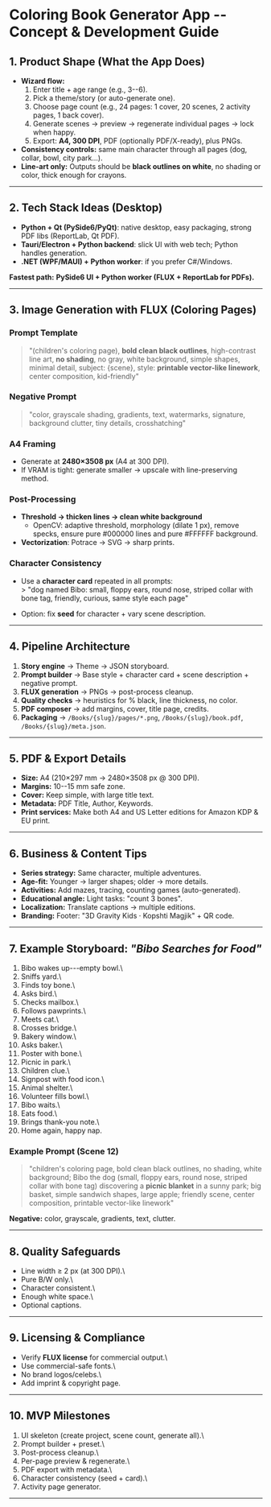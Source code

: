 # Coloring Book Generator App -- Concept & Development Guide

## 1. Product Shape (What the App Does)

-   **Wizard flow:**
    1.  Enter title + age range (e.g., 3--6).
    2.  Pick a theme/story (or auto-generate one).
    3.  Choose page count (e.g., 24 pages: 1 cover, 20 scenes, 2
        activity pages, 1 back cover).
    4.  Generate scenes → preview → regenerate individual pages → lock
        when happy.
    5.  Export: **A4, 300 DPI**, PDF (optionally PDF/X-ready), plus
        PNGs.
-   **Consistency controls:** same main character through all pages
    (dog, collar, bowl, city park...).
-   **Line-art only:** Outputs should be **black outlines on white**, no
    shading or color, thick enough for crayons.

------------------------------------------------------------------------

## 2. Tech Stack Ideas (Desktop)

-   **Python + Qt (PySide6/PyQt)**: native desktop, easy packaging,
    strong PDF libs (ReportLab, Qt PDF).
-   **Tauri/Electron + Python backend**: slick UI with web tech; Python
    handles generation.
-   **.NET (WPF/MAUI) + Python worker**: if you prefer C#/Windows.

**Fastest path:** **PySide6 UI + Python worker (FLUX + ReportLab for
PDFs).**

------------------------------------------------------------------------

## 3. Image Generation with FLUX (Coloring Pages)

### Prompt Template

> "(children's coloring page), **bold clean black outlines**,
> high-contrast line art, **no shading**, no gray, white background,
> simple shapes, minimal detail, subject: {scene}, style: **printable
> vector-like linework**, center composition, kid-friendly"

### Negative Prompt

> "color, grayscale shading, gradients, text, watermarks, signature,
> background clutter, tiny details, crosshatching"

### A4 Framing

-   Generate at **2480×3508 px** (A4 at 300 DPI).
-   If VRAM is tight: generate smaller → upscale with line-preserving
    method.

### Post-Processing

-   **Threshold → thicken lines → clean white background**
    -   OpenCV: adaptive threshold, morphology (dilate 1 px), remove
        specks, ensure pure #000000 lines and pure #FFFFFF background.
-   **Vectorization**: Potrace → SVG → sharp prints.

### Character Consistency

-   Use a **character card** repeated in all prompts:\
    \> "dog named Bibo: small, floppy ears, round nose, striped collar
    with bone tag, friendly, curious, same style each page"

-   Option: fix **seed** for character + vary scene description.

------------------------------------------------------------------------

## 4. Pipeline Architecture

1.  **Story engine** → Theme → JSON storyboard.
2.  **Prompt builder** → Base style + character card + scene
    description + negative prompt.
3.  **FLUX generation** → PNGs → post-process cleanup.
4.  **Quality checks** → heuristics for % black, line thickness, no
    color.
5.  **PDF composer** → add margins, cover, title page, credits.
6.  **Packaging** → `/Books/{slug}/pages/*.png`,
    `/Books/{slug}/book.pdf`, `/Books/{slug}/meta.json`.

------------------------------------------------------------------------

## 5. PDF & Export Details

-   **Size:** A4 (210×297 mm → 2480×3508 px @ 300 DPI).
-   **Margins:** 10--15 mm safe zone.
-   **Cover:** Keep simple, with large title text.
-   **Metadata:** PDF Title, Author, Keywords.
-   **Print services:** Make both A4 and US Letter editions for Amazon
    KDP & EU print.

------------------------------------------------------------------------

## 6. Business & Content Tips

-   **Series strategy:** Same character, multiple adventures.
-   **Age-fit:** Younger → larger shapes; older → more details.
-   **Activities:** Add mazes, tracing, counting games (auto-generated).
-   **Educational angle:** Light tasks: "count 3 bones".
-   **Localization:** Translate captions → multiple editions.
-   **Branding:** Footer: "3D Gravity Kids · Kopshti Magjik" + QR code.

------------------------------------------------------------------------

## 7. Example Storyboard: *"Bibo Searches for Food"*

1.  Bibo wakes up---empty bowl.\
2.  Sniffs yard.\
3.  Finds toy bone.\
4.  Asks bird.\
5.  Checks mailbox.\
6.  Follows pawprints.\
7.  Meets cat.\
8.  Crosses bridge.\
9.  Bakery window.\
10. Asks baker.\
11. Poster with bone.\
12. Picnic in park.\
13. Children clue.\
14. Signpost with food icon.\
15. Animal shelter.\
16. Volunteer fills bowl.\
17. Bibo waits.\
18. Eats food.\
19. Brings thank-you note.\
20. Home again, happy nap.

### Example Prompt (Scene 12)

> "children's coloring page, bold clean black outlines, no shading,
> white background; Bibo the dog (small, floppy ears, round nose,
> striped collar with bone tag) discovering a **picnic blanket** in a
> sunny park; big basket, simple sandwich shapes, large apple; friendly
> scene, center composition, printable vector-like linework"

**Negative:** color, grayscale, gradients, text, clutter.

------------------------------------------------------------------------

## 8. Quality Safeguards

-   Line width ≥ 2 px (at 300 DPI).\
-   Pure B/W only.\
-   Character consistent.\
-   Enough white space.\
-   Optional captions.

------------------------------------------------------------------------

## 9. Licensing & Compliance

-   Verify **FLUX license** for commercial output.\
-   Use commercial-safe fonts.\
-   No brand logos/celebs.\
-   Add imprint & copyright page.

------------------------------------------------------------------------

## 10. MVP Milestones

1.  UI skeleton (create project, scene count, generate all).\
2.  Prompt builder + preset.\
3.  Post-process cleanup.\
4.  Per-page preview & regenerate.\
5.  PDF export with metadata.\
6.  Character consistency (seed + card).\
7.  Activity page generator.

------------------------------------------------------------------------
